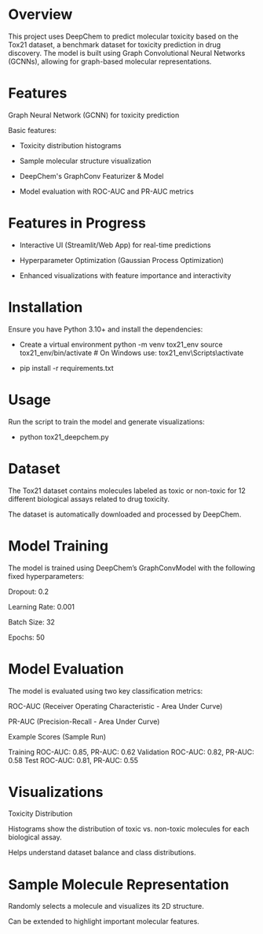 # Overview

This project uses DeepChem to predict molecular toxicity based on the Tox21 dataset, a benchmark dataset for toxicity prediction in drug discovery. The model is built using Graph Convolutional Neural Networks (GCNNs), allowing for graph-based molecular representations.

# Features

Graph Neural Network (GCNN) for toxicity prediction

Basic features:

  * Toxicity distribution histograms

  * Sample molecular structure visualization

  * DeepChem's GraphConv Featurizer & Model

  * Model evaluation with ROC-AUC and PR-AUC metrics

# Features in Progress

* Interactive UI (Streamlit/Web App) for real-time predictions

* Hyperparameter Optimization (Gaussian Process Optimization)

* Enhanced visualizations with feature importance and interactivity

# Installation

Ensure you have Python 3.10+ and install the dependencies:

* Create a virtual environment
  python -m venv tox21_env
  source tox21_env/bin/activate  # On Windows use: tox21_env\Scripts\activate

* pip install -r requirements.txt

# Usage

Run the script to train the model and generate visualizations:

* python tox21_deepchem.py

# Dataset

The Tox21 dataset contains molecules labeled as toxic or non-toxic for 12 different biological assays related to drug toxicity.

The dataset is automatically downloaded and processed by DeepChem.

# Model Training

The model is trained using DeepChem’s GraphConvModel with the following fixed hyperparameters:

Dropout: 0.2

Learning Rate: 0.001

Batch Size: 32

Epochs: 50

# Model Evaluation

The model is evaluated using two key classification metrics:

ROC-AUC (Receiver Operating Characteristic - Area Under Curve)

PR-AUC (Precision-Recall - Area Under Curve)

Example Scores (Sample Run)

Training ROC-AUC: 0.85, PR-AUC: 0.62
Validation ROC-AUC: 0.82, PR-AUC: 0.58
Test ROC-AUC: 0.81, PR-AUC: 0.55

# Visualizations

Toxicity Distribution

Histograms show the distribution of toxic vs. non-toxic molecules for each biological assay.

Helps understand dataset balance and class distributions.

# Sample Molecule Representation

Randomly selects a molecule and visualizes its 2D structure.

Can be extended to highlight important molecular features.



